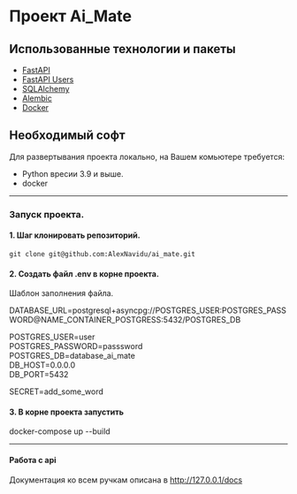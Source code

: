 # Проект Ai_Mate

## Использованные технологии и пакеты 
* [FastAPI](https://fastapi.tiangolo.com/) 
* [FastAPI Users](https://fastapi-users.github.io/fastapi-users/10.1/) 
* [SQLAlchemy](https://www.sqlalchemy.org/) 
* [Alembic](https://alembic.sqlalchemy.org/en/latest/index.html) 
* [Docker](https://www.docker.com)

## Необходимый софт 
Для развертывания проекта локально, на Вашем комьютере требуется:
- Python вресии 3.9 и выше. <br>
- docker <br>

---
### Запуск проекта. 

#### 1. Шаг клонировать репозиторий. 

`git clone git@github.com:AlexNavidu/ai_mate.git`

#### 2. Создать файл .env в корне проекта. 

Шаблон заполнения файла. 

DATABASE_URL=postgresql+asyncpg://POSTGRES_USER:POSTGRES_PASSWORD@NAME_CONTAINER_POSTGRESS:5432/POSTGRES_DB

POSTGRES_USER=user <br>
POSTGRES_PASSWORD=passsword <br>
POSTGRES_DB=database_ai_mate <br>
DB_HOST=0.0.0.0 <br>
DB_PORT=5432 <br>

SECRET=add_some_word


#### 3. В корне проекта запустить

docker-compose up --build

---

#### Работа с api 
Документация ко всем ручкам описана в http://127.0.0.1/docs
